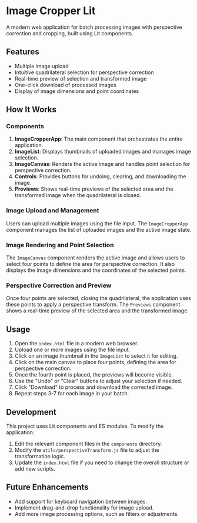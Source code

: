 # Image Cropper Lit

A modern web application for batch processing images with perspective correction and cropping, built using Lit components.

## Features

- Multiple image upload
- Intuitive quadrilateral selection for perspective correction
- Real-time preview of selection and transformed image
- One-click download of processed images
- Display of image dimensions and point coordinates

## How It Works

### Components

1. **ImageCropperApp**: The main component that orchestrates the entire application.
2. **ImageList**: Displays thumbnails of uploaded images and manages image selection.
3. **ImageCanvas**: Renders the active image and handles point selection for perspective correction.
4. **Controls**: Provides buttons for undoing, clearing, and downloading the image.
5. **Previews**: Shows real-time previews of the selected area and the transformed image when the quadrilateral is closed.

### Image Upload and Management

Users can upload multiple images using the file input. The `ImageCropperApp` component manages the list of uploaded images and the active image state.

### Image Rendering and Point Selection

The `ImageCanvas` component renders the active image and allows users to select four points to define the area for perspective correction. It also displays the image dimensions and the coordinates of the selected points.

### Perspective Correction and Preview

Once four points are selected, closing the quadrilateral, the application uses these points to apply a perspective transform. The `Previews` component shows a real-time preview of the selected area and the transformed image.

## Usage

1. Open the `index.html` file in a modern web browser.
2. Upload one or more images using the file input.
3. Click on an image thumbnail in the `ImageList` to select it for editing.
4. Click on the main canvas to place four points, defining the area for perspective correction.
5. Once the fourth point is placed, the previews will become visible.
6. Use the "Undo" or "Clear" buttons to adjust your selection if needed.
7. Click "Download" to process and download the corrected image.
8. Repeat steps 3-7 for each image in your batch.

## Development

This project uses Lit components and ES modules. To modify the application:

1. Edit the relevant component files in the `components` directory.
2. Modify the `utils/perspectiveTransform.js` file to adjust the transformation logic.
3. Update the `index.html` file if you need to change the overall structure or add new scripts.

## Future Enhancements

- Add support for keyboard navigation between images.
- Implement drag-and-drop functionality for image upload.
- Add more image processing options, such as filters or adjustments.
